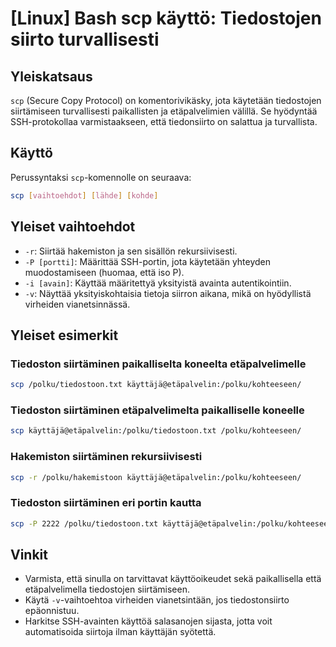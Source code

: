 # [Linux] Bash scp käyttö: Tiedostojen siirto turvallisesti

## Yleiskatsaus
`scp` (Secure Copy Protocol) on komentorivikäsky, jota käytetään tiedostojen siirtämiseen turvallisesti paikallisten ja etäpalvelimien välillä. Se hyödyntää SSH-protokollaa varmistaakseen, että tiedonsiirto on salattua ja turvallista.

## Käyttö
Perussyntaksi `scp`-komennolle on seuraava:

```bash
scp [vaihtoehdot] [lähde] [kohde]
```

## Yleiset vaihtoehdot
- `-r`: Siirtää hakemiston ja sen sisällön rekursiivisesti.
- `-P [portti]`: Määrittää SSH-portin, jota käytetään yhteyden muodostamiseen (huomaa, että iso P).
- `-i [avain]`: Käyttää määritettyä yksityistä avainta autentikointiin.
- `-v`: Näyttää yksityiskohtaisia tietoja siirron aikana, mikä on hyödyllistä virheiden vianetsinnässä.

## Yleiset esimerkit
### Tiedoston siirtäminen paikalliselta koneelta etäpalvelimelle
```bash
scp /polku/tiedostoon.txt käyttäjä@etäpalvelin:/polku/kohteeseen/
```

### Tiedoston siirtäminen etäpalvelimelta paikalliselle koneelle
```bash
scp käyttäjä@etäpalvelin:/polku/tiedostoon.txt /polku/kohteeseen/
```

### Hakemiston siirtäminen rekursiivisesti
```bash
scp -r /polku/hakemistoon käyttäjä@etäpalvelin:/polku/kohteeseen/
```

### Tiedoston siirtäminen eri portin kautta
```bash
scp -P 2222 /polku/tiedostoon.txt käyttäjä@etäpalvelin:/polku/kohteeseen/
```

## Vinkit
- Varmista, että sinulla on tarvittavat käyttöoikeudet sekä paikallisella että etäpalvelimella tiedostojen siirtämiseen.
- Käytä `-v`-vaihtoehtoa virheiden vianetsintään, jos tiedostonsiirto epäonnistuu.
- Harkitse SSH-avainten käyttöä salasanojen sijasta, jotta voit automatisoida siirtoja ilman käyttäjän syötettä.